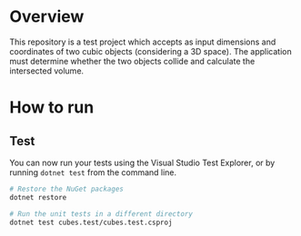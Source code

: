 # Overview

This repository is a test project which accepts as input dimensions
and coordinates of two cubic objects (considering a 3D space). The application must determine
whether the two objects collide and calculate the intersected volume.

# How to run

## Test

You can now run your tests using the Visual Studio Test Explorer, or by running `dotnet test` from the command line.

```sh
# Restore the NuGet packages
dotnet restore

# Run the unit tests in a different directory
dotnet test cubes.test/cubes.test.csproj
```